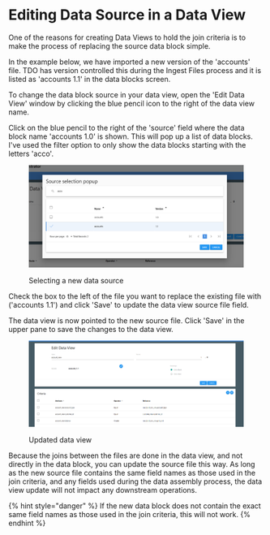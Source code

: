 # Editing Data Source in a Data View

One of the reasons for creating Data Views to hold the join criteria is to make the process of replacing the source data block simple. &#x20;

In the example below, we have imported a new version of the 'accounts' file.  TDO has version controlled this during the Ingest Files process and it is listed as 'accounts 1.1' in the data blocks screen.

To change the data block source in your data view, open the 'Edit Data View' window by clicking the blue pencil icon to the right of the data view name. &#x20;

Click on the blue pencil to the right of the 'source' field where the data block name 'accounts 1.0' is shown.  This will pop up a list of data blocks.  I've used the filter option to only show the data blocks starting with the letters 'acco'.

<figure><img src="../../../../../.gitbook/assets/image (25) (1).png" alt=""><figcaption><p>Selecting a new data source</p></figcaption></figure>

Check the box to the left of the file you want to replace the existing file with ('accounts 1.1') and click 'Save' to update the data view source file field.

The data view is now pointed to the new source file.  Click 'Save' in the upper pane to save the changes to the data view.

<figure><img src="../../../../../.gitbook/assets/image (26) (1).png" alt=""><figcaption><p>Updated data view</p></figcaption></figure>

Because the joins between the files are done in the data view, and not directly in the data block, you can update the source file this way.  As long as the new source file contains the same field names as those used in the join criteria, and any fields used during the data assembly process, the data view update will not impact any downstream operations.

{% hint style="danger" %}
If the new data block does not contain the exact same field names as those used in the join criteria, this will not work.
{% endhint %}
